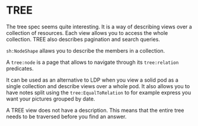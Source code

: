 # TREE

The tree spec seems quite interesting. It is a way of describing views over a collection of resources.
Each view allows you to access the whole collection.
TREE also describes pagination and search queries.

`sh:NodeShape` allaws you to describe the members in a collection.

A `tree:node` is a page that allows to navigate through its `tree:relation` predicates.

It can be used as an alternative to LDP when you view a solid pod as a single collection and describe views over a whole pod.
It also allows you to have notes split using the `tree:EqualToRelation` to for example express you want your pictures grouped by date.

A TREE view does not have a description.
This means that the entire tree needs to be traversed before you find an answer.  
